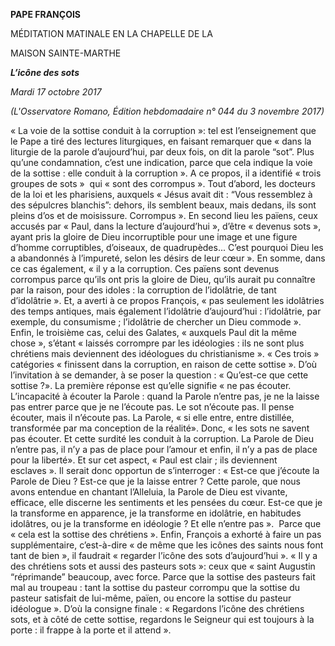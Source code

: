 **PAPE FRANÇOIS**

MÉDITATION MATINALE EN LA CHAPELLE DE LA

MAISON SAINTE-MARTHE

***L’icône des sots***

*Mardi 17 octobre 2017*

*(L'Osservatore Romano, Édition hebdomadaire n° 044 du 3 novembre 2017)*

« La voie de la sottise conduit à la corruption »: tel est l’enseignement que le Pape a tiré des lectures liturgiques, en faisant remarquer que « dans la liturgie de la parole d’aujourd’hui, par deux fois, on dit la parole “sot”. Plus qu’une condamnation, c’est une indication, parce que cela indique la voie de la sottise : elle conduit à la corruption ». A ce propos, il a identifié « trois groupes de sots »  qui « sont des corrompus ». Tout d’abord, les docteurs de la loi et les pharisiens, auxquels « Jésus avait dit : “Vous ressemblez à des sépulcres blanchis”: dehors, ils semblent beaux, mais dedans, ils sont pleins d’os et de moisissure. Corrompus ». En second lieu les païens, ceux accusés par « Paul, dans la lecture d’aujourd’hui », d’être « devenus sots », ayant pris la gloire de Dieu incorruptible pour une image et une figure d’homme corruptibles, d’oiseaux, de quadrupèdes... C’est pourquoi Dieu les a abandonnés à l’impureté, selon les désirs de leur cœur ». En somme, dans ce cas également, « il y a la corruption. Ces païens sont devenus corrompus parce qu’ils ont pris la gloire de Dieu, qu’ils aurait pu connaître par la raison, pour des idoles : la corruption de l’idolâtrie, de tant d’idolâtrie ». Et, a averti à ce propos François, « pas seulement les idolâtries des temps antiques, mais également l’idolâtrie d’aujourd’hui : l’idolâtrie, par exemple, du consumisme ; l’idolâtrie de chercher un Dieu commode ». Enfin, le troisième cas, celui des Galates, « auxquels Paul dit la même chose », s’étant « laissés corrompre par les idéologies : ils ne sont plus chrétiens mais deviennent des idéologues du christianisme ». « Ces trois » catégories « finissent dans la corruption, en raison de cette sottise ». D’où l’invitation à se demander, à se poser la question : « Qu’est-ce que cette sottise ?». La première réponse est qu’elle signifie « ne pas écouter. L’incapacité à écouter la Parole : quand la Parole n’entre pas, je ne la laisse pas entrer parce que je ne l’écoute pas. Le sot n’écoute pas. Il pense écouter, mais il n’écoute pas. La Parole, « si elle entre, entre distillée, transformée par ma conception de la réalité». Donc, « les sots ne savent pas écouter. Et cette surdité les conduit à la corruption. La Parole de Dieu n’entre pas, il n’y a pas de place pour l’amour et enfin, il n’y a pas de place pour la liberté». Et sur cet aspect, « Paul est clair ; ils deviennent esclaves ». Il serait donc opportun de s’interroger : « Est-ce que j’écoute la Parole de Dieu ? Est-ce que je la laisse entrer ? Cette parole, que nous avons entendue en chantant l’Alleluia, la Parole de Dieu est vivante, efficace, elle discerne les sentiments et les pensées du cœur. Est-ce que je la transforme en apparence, je la transforme en idolâtrie, en habitudes idolâtres, ou je la transforme en idéologie ? Et elle n’entre pas ».  Parce que « cela est la sottise des chrétiens ». Enfin, François a exhorté à faire un pas supplémentaire, c’est-à-dire « de même que les icônes des saints nous font tant de bien », il faudrait « regarder l’icône des sots d’aujourd’hui ». « Il y a des chrétiens sots et aussi des pasteurs sots »: ceux que « saint Augustin “réprimande” beaucoup, avec force. Parce que la sottise des pasteurs fait mal au troupeau : tant la sottise du pasteur corrompu que la sottise du pasteur satisfait de lui-même, païen, ou encore la sottise du pasteur idéologue ». D’où la consigne finale : « Regardons l’icône des chrétiens sots, et à côté de cette sottise, regardons le Seigneur qui est toujours à la porte : il frappe à la porte et il attend ».